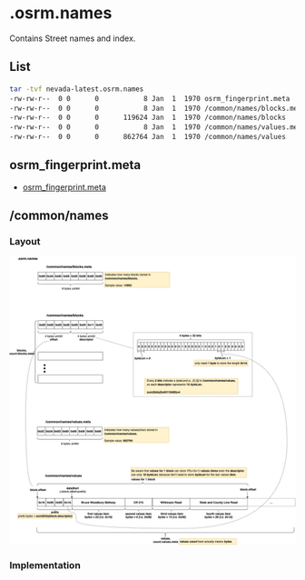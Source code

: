 

# .osrm.names 
Contains Street names and index.           

## List 

```bash
tar -tvf nevada-latest.osrm.names
-rw-rw-r--  0 0      0           8 Jan  1  1970 osrm_fingerprint.meta
-rw-rw-r--  0 0      0           8 Jan  1  1970 /common/names/blocks.meta
-rw-rw-r--  0 0      0      119624 Jan  1  1970 /common/names/blocks
-rw-rw-r--  0 0      0           8 Jan  1  1970 /common/names/values.meta
-rw-rw-r--  0 0      0      862764 Jan  1  1970 /common/names/values
```

## osrm_fingerprint.meta
- [osrm_fingerprint.meta](./fingerprint.md)

## /common/names

### Layout
![](./graph/map.osrm.names.common.names.png)

### Implementation

